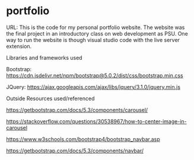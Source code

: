 # portfolio
URL: 
This is the code for my personal portfolio website. The website was the final project in an introductory class on web development as PSU.
One way to run the website is though visual studio code with the live server extension. 

Libraries and frameworks used

Bootstrap: https://cdn.jsdelivr.net/npm/bootstrap@5.0.2/dist/css/bootstrap.min.css

JQuery: https://ajax.googleapis.com/ajax/libs/jquery/3.1.0/jquery.min.js

Outside Resources used/referenced

https://getbootstrap.com/docs/5.3/components/carousel/

https://stackoverflow.com/questions/30538967/how-to-center-image-in-carousel

https://www.w3schools.com/bootstrap4/bootstrap_navbar.asp

https://getbootstrap.com/docs/5.3/components/navbar/

